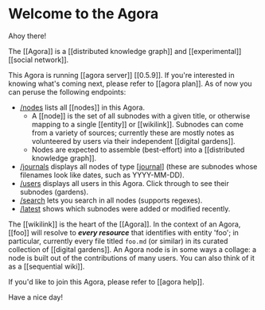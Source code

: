 # Welcome to the Agora

Ahoy there!

The [[Agora]] is a [[distributed knowledge graph]] and [[experimental]] [[social network]]. 

This Agora is running [[agora server]] [[0.5.9]]. If you're interested in knowing what's coming next, please refer to [[agora plan]].  As of now you can peruse the following endpoints:
 
- [/nodes](/nodes) lists all [[nodes]] in this Agora.
  - A [[node]] is the set of all subnodes with a given title, or otherwise mapping to a single [[entity]] or [[wikilink]]. Subnodes can come from a variety of sources; currently these are mostly notes as volunteered by users via their independent [[digital gardens]].
  - Nodes are expected to assemble (best-effort) into a [[distributed knowledge graph]].
- [/journals](/journals) displays all nodes of type [[journal]] (these are subnodes whose filenames look like dates, such as YYYY-MM-DD).
- [/users](/users) displays all users in this Agora. Click through to see their subnodes (gardens).
- [/search](/search) lets you search in all nodes (supports regexes).
- [/latest](/latest) shows which subnodes were added or modified recently.

The [[wikilink]] is the heart of the [[Agora]]. In the context of an Agora, [[foo]] will resolve to ***every resource*** that identifies with entity 'foo'; in particular, currently every file titled ```foo.md``` (or similar) in its curated collection of [[digital gardens]]. An Agora node is in some ways a collage: a node is built out of the contributions of many users. You can also think of it as a [[sequential wiki]].

If you'd like to join this Agora, please refer to [[agora help]]. 

Have a nice day!


[//begin]: # "Autogenerated link references for markdown compatibility"
[journal]: journal "Journal"
[//end]: # "Autogenerated link references"